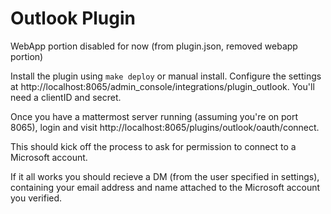 # Outlook Plugin

WebApp portion disabled for now (from plugin.json, removed webapp portion)

Install the plugin using `make deploy` or manual install. Configure the settings at http://localhost:8065/admin_console/integrations/plugin_outlook. You'll need a clientID and secret.

Once you have a mattermost server running (assuming you're on port 8065), login and visit
http://localhost:8065/plugins/outlook/oauth/connect.

This should kick off the process to ask for permission to connect to a Microsoft account.

If it all works you should recieve a DM (from the user specified in settings), containing your email address and name attached to the Microsoft account you verified.
